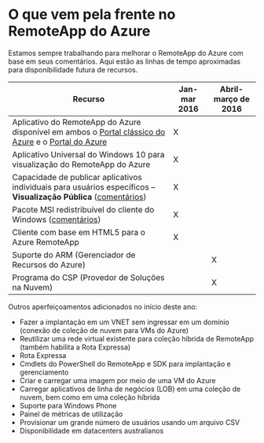 <properties
    pageTitle="Quais as próximas novidades no Azure RemoteApp | Microsoft Azure"
    description="Saiba quando novos recursos para o RemoteApp do Azure estarão disponíveis"
    services="remoteapp"
    documentationCenter=""
    authors="lizap"
    manager="mbaldwin" />

<tags
    ms.service="remoteapp"
    ms.workload="compute"
    ms.tgt_pltfrm="NA"
    ms.devlang="NA"
    ms.topic="article"
    ms.date="12/04/2015"
    ms.author="elizapo" />

# O que vem pela frente no RemoteApp do Azure

Estamos sempre trabalhando para melhorar o RemoteApp do Azure com base em seus comentários. Aqui estão as linhas de tempo aproximadas para disponibilidade futura de recursos.

|Recurso|Jan-mar 2016|Abril-março de 2016|
|-----------|-------|-------|
|Aplicativo do RemoteApp do Azure disponível em ambos o [Portal clássico do Azure](http://manage.windowsazure.com) e o [Portal do Azure](http://portal.azure.com) |X | |
|Aplicativo Universal do Windows 10 para visualização do RemoteApp do Azure|X| |
|Capacidade de publicar aplicativos individuais para usuários específicos – **Visualização Pública** ([comentários](http://feedback.azure.com/forums/247748-azure-remoteapp/suggestions/6067043-allow-the-ability-to-publish-specific-apps-to-spec))|X | |
|Pacote MSI redistribuível do cliente do Windows ([comentários](http://feedback.azure.com/forums/247748-azure-remoteapp/suggestions/6627191-client-deployment-provide-an-msi-package-to-allo))| X| |
|Cliente com base em HTML5 para o Azure RemoteApp|X ||
|Suporte do ARM (Gerenciador de Recursos do Azure)||X|
|Programa do CSP (Provedor de Soluções na Nuvem)||X|

Outros aperfeiçoamentos adicionados no início deste ano:

- Fazer a implantação em um VNET sem ingressar em um domínio (conexão de coleção de nuvem para VMs do Azure)
- Reutilizar uma rede virtual existente para coleção híbrida de RemoteApp (também habilita a Rota Expressa)
- Rota Expressa
- Cmdlets do PowerShell do RemoteApp e SDK para implantação e gerenciamento
- Criar e carregar uma imagem por meio de uma VM do Azure
- Carregar aplicativos de linha de negócios (LOB) em uma coleção de nuvem, bem como em uma coleção híbrida
- Suporte para Windows Phone
- Painel de métricas de utilização
- Provisionar um grande número de usuários usando um arquivo CSV
- Disponibilidade em datacenters australianos
 

<!---HONumber=AcomDC_1210_2015-->